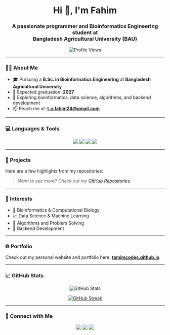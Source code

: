 <h1 align="center">Hi 👋, I'm Fahim</h1>
<h3 align="center">A passionate programmer and Bioinformatics Engineering student at <br> Bangladesh Agricultural University (BAU)</h3>

<p align="center">
  <img src="https://komarev.com/ghpvc/?username=tamimcodes&label=Profile%20views&color=0e75b6&style=flat" alt="Profile Views" />
</p>

---

### 👨‍🎓 About Me

- 🎓 Pursuing a **B.Sc. in Bioinformatics Engineering** at **Bangladesh Agricultural University**
- 🎯 Expected graduation: **2027**
- 🌱 Exploring bioinformatics, data science, algorithms, and backend development
- 📫 Reach me at: **t.a.fahim24@gmail.com**

---

### 💻 Languages & Tools

<p align="center">
  <a href="https://www.python.org/" target="_blank"><img src="https://img.shields.io/badge/Python-3776AB?style=for-the-badge&logo=python&logoColor=white"/></a>
  <a href="https://isocpp.org/" target="_blank"><img src="https://img.shields.io/badge/C++-00599C?style=for-the-badge&logo=c%2B%2B&logoColor=white"/></a>
  <a href="https://www.oracle.com/java/" target="_blank"><img src="https://img.shields.io/badge/Java-007396?style=for-the-badge&logo=java&logoColor=white"/></a>
  <a href="https://www.php.net/" target="_blank"><img src="https://img.shields.io/badge/PHP-777BB4?style=for-the-badge&logo=php&logoColor=white"/></a>
</p>

---

### 📁 Projects

Here are a few highlights from my repositories:
<!-------------------------------------------
- 🔬 **[GeneSeqAnalyzer](https://github.com/tamimcodes/GeneSeqAnalyzer)** — A tool for analyzing and visualizing genetic sequences  
- 🧪 **[Protein-Structure-Visualizer](https://github.com/tamimcodes/Protein-Structure-Visualizer)** — 3D rendering of protein structures using Python  
- 📊 **[Student-Grade-Manager](https://github.com/tamimcodes/Student-Grade-Manager)** — Java-based CRUD application for managing student records  
--------------------------------------------->
> *Want to see more? Check out my [GitHub Repositories](https://github.com/tamimcodes?tab=repositories)*

---

### 🧠 Interests

- 🧬 Bioinformatics & Computational Biology  
- 📈 Data Science & Machine Learning  
- 🧠 Algorithms and Problem Solving  
- 🔧 Backend Development  


---

### 🌐 Portfolio

Check out my personal website and portfolio here: 
<a href="https://tamimcodes.github.io" target="_blank"><strong>tamimcodes.github.io</strong></a>

---

### 📈 GitHub Stats

<!----<p align="center">
  <img src="https://github-readme-stats.vercel.app/api?username=tamimcodes&show_icons=true&theme=tokyonight" alt="GitHub Stats" />
</p>

<p align="center">
  <img src="https://github-readme-streak-stats.herokuapp.com/?user=tamimcodes&theme=tokyonight" />
</p> ------>


<p align="center">
  <img src="https://github-readme-stats.vercel.app/api?username=tamimcodes&show_icons=true&theme=tokyonight" alt="GitHub Stats" />
</p>

<p align="center">
  <a href="https://git.io/streak-stats"><img src="https://github-readme-streak-stats.herokuapp.com?user=tamimcodes&theme=github-dark&hide_border=true&date_format=M%20j%5B%2C%20Y%5D" alt="GitHub Streak" /></a>
</p>


---

### 🤝 Connect with Me

<p align="center">
  <a href="https://www.linkedin.com/in/md-tamim-ahmed-fahim/" target="_blank"><img src="https://img.shields.io/badge/LinkedIn-blue?style=for-the-badge&logo=linkedin&logoColor=white"/></a>
  <a href="https://x.com/t_amim24" target="_blank"><img src="https://img.shields.io/badge/Twitter-1DA1F2?style=for-the-badge&logo=twitter&logoColor=white"/></a>
  <a href="mailto:t.a.fahim24@gmail.com" target="_blank"><img src="https://img.shields.io/badge/Gmail-D14836?style=for-the-badge&logo=gmail&logoColor=white"/></a>
</p>
